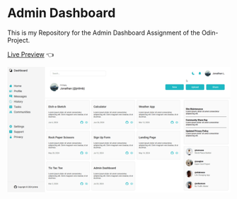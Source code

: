 # Admin Dashboard

This is my Repository for the Admin Dashboard Assignment of the Odin-Project.

[Live Preview](https://jntlmb.github.io/etch-a-sketch/) 👈

![Preview GIF](/dashboardprev.gif)